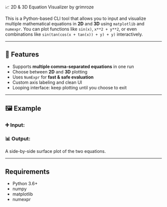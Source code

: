  📈 2D & 3D Equation Visualizer by grimroze

This is a Python-based CLI tool that allows you to input and visualize multiple mathematical equations in **2D** and **3D** using `matplotlib` and `numexpr`. You can plot functions like `sin(x)`, `x**2 + y**2`, or even combinations like `sin(tan(cos(x + tan(x)) + y) + y)` interactively.

---

## 🚀 Features

- Supports **multiple comma-separated equations** in one run
- Choose between **2D** and **3D** plotting
- Uses `NumExpr` for **fast & safe evaluation**
- Custom axis labeling and clean UI
- Looping interface: keep plotting until you choose to exit

---

## 🖼 Example

### ➕ Input:
### 📊 Output:

A side-by-side surface plot of the two equations.

---

## Requirements

- Python 3.6+
- numpy
- matplotlib
- numexpr
